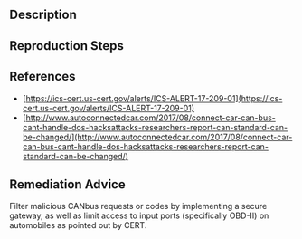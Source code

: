 ## Description


## Reproduction Steps


## References

- [https://ics-cert.us-cert.gov/alerts/ICS-ALERT-17-209-01](https://ics-cert.us-cert.gov/alerts/ICS-ALERT-17-209-01)
- [http://www.autoconnectedcar.com/2017/08/connect-car-can-bus-cant-handle-dos-hacksattacks-researchers-report-can-standard-can-be-changed/](http://www.autoconnectedcar.com/2017/08/connect-car-can-bus-cant-handle-dos-hacksattacks-researchers-report-can-standard-can-be-changed/)


## Remediation Advice

Filter malicious CANbus requests or codes by implementing a secure gateway, as well as limit access to input ports (specifically OBD-II) on automobiles as pointed out by CERT.

